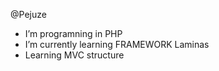  @Pejuze
- I’m programning in PHP 
- I’m currently learning FRAMEWORK Laminas
- Learning MVC structure


